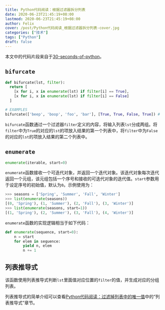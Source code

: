 ```yaml
---
title: Python代码阅读：根据过滤器拆分列表
date: 2020-06-23T21:45:19+08:00
lastmod: 2020-06-23T21:45:19+08:00
author: Felix
cover: /post/Python代码阅读_根据过滤器拆分列表-cover.jpg
categories: ["技术"]
tags: ["Python"]
draft: false
---
```


本文中的代码片段来自于[30-seconds-of-python](https://github.com/30-seconds/30-seconds-of-python)。

<!--more-->

## `bifurcate`

```python
def bifurcate(lst, filter):
  return [
    [x for i, x in enumerate(lst) if filter[i] == True],
    [x for i, x in enumerate(lst) if filter[i] == False]
  ]

# EXAMPLES
bifurcate(['beep', 'boop', 'foo', 'bar'], [True, True, False, True]) # [ ['beep', 'boop', 'bar'], ['foo'] ]
```

`bifurcate`函数通过一个过滤器`filter`定义的内容，将输入列表`lst`分成两组。将`filter`中为`True`的对应的`lst`的项放入结果的第一个列表中，将`filter`中为`False`的对应的`lst`的项放入结果的第二个列表中。

## `enumerate`

```python
enumerate(iterable, start=0)
```

`enumerate`函数接收一个可迭代对象，并返回一个迭代对象。该迭代对象每次迭代返回一个元组，该元组包括一个序号和接收的可迭代对象的迭代值。`start`参数用于设定序号的初始值，默认为`0`。示例使用为：

```python
>>> seasons = ['Spring', 'Summer', 'Fall', 'Winter']
>>> list(enumerate(seasons))
[(0, 'Spring'), (1, 'Summer'), (2, 'Fall'), (3, 'Winter')]
>>> list(enumerate(seasons, start=1))
[(1, 'Spring'), (2, 'Summer'), (3, 'Fall'), (4, 'Winter')]
```

`enumerate`函数的实现逻辑相当于如下代码：

```python
def enumerate(sequence, start=0):
    n = start
    for elem in sequence:
        yield n, elem
        n += 1
```

## 列表推导式

该函数使用列表推导式判断`lst`里面值对应位置的`filter`的值，并生成对应的分组列表。

列表推导式的简单介绍可以查看[Python代码阅读：过滤掉列表中的唯一值](https://www.zhangfelix.com/posts/python代码阅读_过滤掉列表中的唯一值/)中的“列表推导式”章节。
